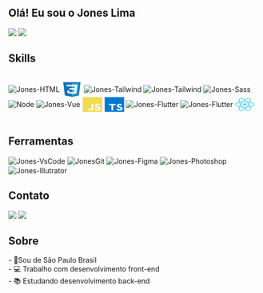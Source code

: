 ## Olá! Eu sou o Jones Lima
<div>
  <img height="180em" src="https://github-readme-stats.vercel.app/api?username=jonesrasta&show_icons=true&theme=dark"/>
  <img height="180em" src="https://github-readme-stats.vercel.app/api/top-langs/?username=jonesrasta&layout-compact&langs_count-16&theme=dark"/>
</div>

 ## Skills
  <div style="display: inline_block"><br>
  <img align="center" alt="Jones-HTML" height="50" width="50"src="https://github.com/user-attachments/assets/38b477d9-f319-43f6-a36d-80ec71e08fc8">
  <img align="center" alt="Jones-CSS" height="30" width="40" src="https://raw.githubusercontent.com/devicons/devicon/master/icons/css3/css3-original.svg">
  <img align="center" alt="Jones-Tailwind" height="30" width="40" src="https://cdn.jsdelivr.net/gh/devicons/devicon/icons/tailwindcss/tailwindcss-plain.svg" />
  <img align="center" alt="Jones-Tailwind" height="30" width="30" src="https://github.com/marwin1991/profile-technology-icons/assets/62091613/b40892ef-efb8-4b0e-a6b5-d1cfc2f3fc35" />
  <img align="center" alt="Jones-Sass" height="30" width="40" src="https://cdn.jsdelivr.net/gh/devicons/devicon/icons/sass/sass-original.svg" />     
  <img align="center" alt="Node" height="30" width="40" src="https://cdn.jsdelivr.net/gh/devicons/devicon/icons/nodejs/nodejs-original.svg" />      
  <img align="center" alt="Jones-Vue" height="30" width="40" src="https://cdn.jsdelivr.net/gh/devicons/devicon/icons/vuejs/vuejs-original.svg" >    
  <img align="center" alt="Jones-Js" height="30" width="40" src="https://raw.githubusercontent.com/devicons/devicon/master/icons/javascript/javascript-plain.svg">
  <img align="center" alt="Jones-Ts" height="30" width="40" src="https://raw.githubusercontent.com/devicons/devicon/master/icons/typescript/typescript-plain.svg">  
  <img align="center" alt="Jones-Flutter" height="30" width="40" src="https://cdn.jsdelivr.net/gh/devicons/devicon/icons/flutter/flutter-original.svg" >      <img align="center" alt="Jones-Flutter" height="30" width="30" src= "https://user-images.githubusercontent.com/25181517/186150304-1568ffdf-4c62-4bdc-9cf1-8d8efcea7c5b.png"/>
  <img align="center" alt="Jones-React" height="30" width="40" src="https://raw.githubusercontent.com/devicons/devicon/master/icons/react/react-original.svg">
  </div><br>
  
 ## Ferramentas 
 <div>       
 <img align="center" alt="Jones-VsCode" height="30" width="40" src="https://cdn.jsdelivr.net/gh/devicons/devicon/icons/vscode/vscode-original.svg" />
 <img align="center" alt="JonesGit" height="30" width="40" src="https://cdn.jsdelivr.net/gh/devicons/devicon/icons/git/git-original.svg" />
 <img align="center" alt="Jones-Figma" height="30" width="40" src="https://cdn.jsdelivr.net/gh/devicons/devicon/icons/figma/figma-original.svg" />
 <img align="center" alt="Jones-Photoshop" height="30" width="40" src="https://cdn.jsdelivr.net/gh/devicons/devicon/icons/photoshop/photoshop-plain.svg" />
 <img align="center" alt="Jones-Illutrator" height="30" width="40" src="https://cdn.jsdelivr.net/gh/devicons/devicon/icons/illustrator/illustrator-plain.svg" />
          
          
          
                      
 </div>

## Contato
<div> 
<a href="https://www.linkedin.com/in/joneslima/" target="_blank"><img src="https://img.shields.io/badge/LinkedIn-0077B5?style=for-the-badge&logo=linkedin&logoColor=white" target="_blank"></a> 
<a href="mailto:jonesrasta@gmail.com"><img src="https://img.shields.io/badge/Gmail-D14836?style=for-the-badge&logo=gmail&logoColor=white" target="_blank"></a>  
</div>

## Sobre 
<div>
- 📍Sou de São Paulo Brasil<br>
- 💻 Trabalho com desenvolvimento front-end <br>
- 📚 Estudando desenvolvimento back-end </div><br>


